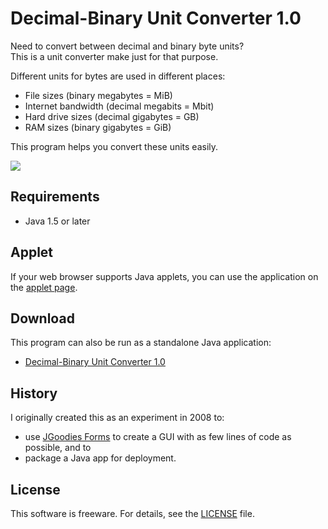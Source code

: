 # Decimal-Binary Unit Converter 1.0

Need to convert between decimal and binary byte units?<br/>
This is a unit converter make just for that purpose.

Different units for bytes are used in different places:

* File sizes (binary megabytes = MiB)
* Internet bandwidth (decimal megabits = Mbit)
* Hard drive sizes (decimal gigabytes = GB)
* RAM sizes (binary gigabytes = GiB)

This program helps you convert these units easily.

<img src="https://raw.github.com/davidfstr/Decimal-Binary-Unit-Converter/master/docs/screenshot.png" />


## Requirements

* Java 1.5 or later


## Applet

If your web browser supports Java applets, you can use the application on the [applet page].

[applet page]: http://davidfstr.github.com/Decimal-Binary-Unit-Converter/

## Download

This program can also be run as a standalone Java application:

* [Decimal-Binary Unit Converter 1.0](https://github.com/downloads/davidfstr/Decimal-Binary-Unit-Converter/DecBinUnitConverter-1.0.jar)


## History

I originally created this as an experiment in 2008 to:

* use [JGoodies Forms] to create a GUI with as few lines of code as possible, and to
* package a Java app for deployment.

[JGoodies Forms]: http://www.jgoodies.com/freeware/libraries/forms/


## License

This software is freeware. For details, see the [LICENSE] file.

[LICENSE]: https://github.com/davidfstr/Decimal-Binary-Unit-Converter/blob/master/LICENSE.txt

